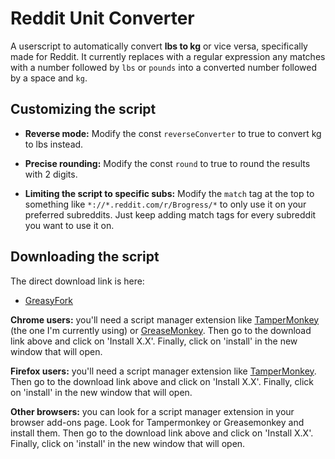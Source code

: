 # Reddit Unit Converter
A userscript to automatically convert **lbs to kg** or vice versa, specifically made for Reddit. It currently replaces with a regular expression any matches with a number followed by `lbs` or `pounds` into a converted number followed by a space and `kg`. 

## Customizing the script

* **Reverse mode:** Modify the const `reverseConverter` to true to convert kg to lbs instead.

* **Precise rounding:** Modify the const `round` to true to round the results with 2 digits.

* **Limiting the script to specific subs:** Modify the `match` tag at the top to something like `*://*.reddit.com/r/Brogress/*` to only use it on your preferred subreddits. Just keep adding match tags for every subreddit you want to use it on.

## Downloading the script
The direct download link is here:

* [GreasyFork](https://greasyfork.org/en/scripts/378593-reddit-unit-converter)

**Chrome users:** you'll need a script manager extension like [TamperMonkey](https://addons.mozilla.org/en-US/firefox/addon/tampermonkey/) (the one I'm currently using) or [GreaseMonkey](https://addons.mozilla.org/en-US/firefox/addon/greasemonkey/). Then go to the download link above and click on 'Install X.X'. Finally, click on 'install' in the new window that will open.

**Firefox users:** you'll need a script manager extension like [TamperMonkey](https://chrome.google.com/webstore/detail/tampermonkey/dhdgffkkebhmkfjojejmpbldmpobfkfo?hl=en). Then go to the download link above and click on 'Install X.X'. Finally, click on 'install' in the new window that will open.

**Other browsers:** you can look for a script manager extension in your browser add-ons page. Look for Tampermonkey or Greasemonkey and install them. Then go to the download link above and click on 'Install X.X'. Finally, click on 'install' in the new window that will open.
